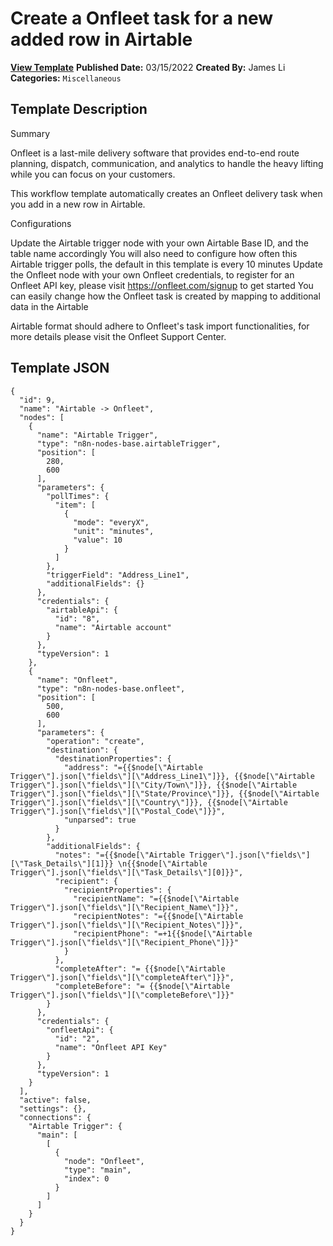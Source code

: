 # Create a Onfleet task for a new added row in Airtable

**[View Template](https://n8n.io/workflows/1524-/)**  **Published Date:** 03/15/2022  **Created By:** James Li  **Categories:** `Miscellaneous`  

## Template Description

Summary

Onfleet is a last-mile delivery software that provides end-to-end route planning, dispatch, communication, and analytics to handle the heavy lifting while you can focus on your customers.

This workflow template automatically creates an Onfleet delivery task when you add in a new row in Airtable. 

Configurations

Update the Airtable trigger node with your own Airtable Base ID, and the table name accordingly
You will also need to configure how often this Airtable trigger polls, the default in this template is every 10 minutes
Update the Onfleet node with your own Onfleet credentials, to register for an Onfleet API key, please visit https://onfleet.com/signup to get started
You can easily change how the Onfleet task is created by mapping to additional data in the Airtable

Airtable format should adhere to Onfleet's task import functionalities, for more details please visit the Onfleet Support Center.


## Template JSON

```
{
  "id": 9,
  "name": "Airtable -> Onfleet",
  "nodes": [
    {
      "name": "Airtable Trigger",
      "type": "n8n-nodes-base.airtableTrigger",
      "position": [
        280,
        600
      ],
      "parameters": {
        "pollTimes": {
          "item": [
            {
              "mode": "everyX",
              "unit": "minutes",
              "value": 10
            }
          ]
        },
        "triggerField": "Address_Line1",
        "additionalFields": {}
      },
      "credentials": {
        "airtableApi": {
          "id": "8",
          "name": "Airtable account"
        }
      },
      "typeVersion": 1
    },
    {
      "name": "Onfleet",
      "type": "n8n-nodes-base.onfleet",
      "position": [
        500,
        600
      ],
      "parameters": {
        "operation": "create",
        "destination": {
          "destinationProperties": {
            "address": "={{$node[\"Airtable Trigger\"].json[\"fields\"][\"Address_Line1\"]}}, {{$node[\"Airtable Trigger\"].json[\"fields\"][\"City/Town\"]}}, {{$node[\"Airtable Trigger\"].json[\"fields\"][\"State/Province\"]}}, {{$node[\"Airtable Trigger\"].json[\"fields\"][\"Country\"]}}, {{$node[\"Airtable Trigger\"].json[\"fields\"][\"Postal_Code\"]}}",
            "unparsed": true
          }
        },
        "additionalFields": {
          "notes": "={{$node[\"Airtable Trigger\"].json[\"fields\"][\"Task_Details\"][1]}} \n{{$node[\"Airtable Trigger\"].json[\"fields\"][\"Task_Details\"][0]}}",
          "recipient": {
            "recipientProperties": {
              "recipientName": "={{$node[\"Airtable Trigger\"].json[\"fields\"][\"Recipient_Name\"]}}",
              "recipientNotes": "={{$node[\"Airtable Trigger\"].json[\"fields\"][\"Recipient_Notes\"]}}",
              "recipientPhone": "=+1{{$node[\"Airtable Trigger\"].json[\"fields\"][\"Recipient_Phone\"]}}"
            }
          },
          "completeAfter": "= {{$node[\"Airtable Trigger\"].json[\"fields\"][\"completeAfter\"]}}",
          "completeBefore": "= {{$node[\"Airtable Trigger\"].json[\"fields\"][\"completeBefore\"]}}"
        }
      },
      "credentials": {
        "onfleetApi": {
          "id": "2",
          "name": "Onfleet API Key"
        }
      },
      "typeVersion": 1
    }
  ],
  "active": false,
  "settings": {},
  "connections": {
    "Airtable Trigger": {
      "main": [
        [
          {
            "node": "Onfleet",
            "type": "main",
            "index": 0
          }
        ]
      ]
    }
  }
}
```

